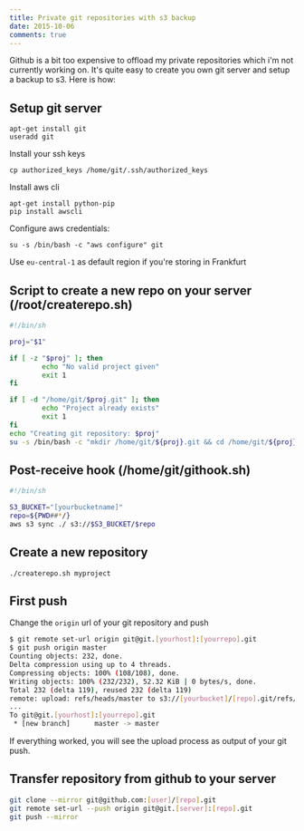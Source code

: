```yaml
---
title: Private git repositories with s3 backup
date: 2015-10-06
comments: true
---
```


Github is a bit too expensive to offload my private repositories which i'm not currently working on. It's quite easy to create you own git server and setup a backup to s3. Here is how:

Setup git server
----------------
    apt-get install git
    useradd git

Install your ssh keys

    cp authorized_keys /home/git/.ssh/authorized_keys 

Install aws cli

    apt-get install python-pip
    pip install awscli


Configure aws credentials:

    su -s /bin/bash -c "aws configure" git

Use `eu-central-1` as default region if you're storing in Frankfurt

Script to create a new repo on your server (/root/createrepo.sh)
-------------
```bash
#!/bin/sh

proj="$1"

if [ -z "$proj" ]; then
        echo "No valid project given"
        exit 1
fi

if [ -d "/home/git/$proj.git" ]; then
        echo "Project already exists"
        exit 1
fi
echo "Creating git repository: $proj"
su -s /bin/bash -c "mkdir /home/git/${proj}.git && cd /home/git/${proj}.git && git init --bare && cp /home/git/githook.sh /home/git/${proj}.git/hooks/post-receive" git
```

Post-receive hook (/home/git/githook.sh)
------------
```bash
#!/bin/sh

S3_BUCKET="[yourbucketname]"
repo=${PWD##*/}
aws s3 sync ./ s3://$S3_BUCKET/$repo
```

Create a new repository
----------

    ./createrepo.sh myproject

First push
----------
Change the `origin` url of your git repository and push
```bash
$ git remote set-url origin git@git.[yourhost]:[yourrepo].git
$ git push origin master
Counting objects: 232, done.
Delta compression using up to 4 threads.
Compressing objects: 100% (108/108), done.
Writing objects: 100% (232/232), 52.32 KiB | 0 bytes/s, done.
Total 232 (delta 119), reused 232 (delta 119)
remote: upload: refs/heads/master to s3://[yourbucket]/[repo].git/refs/heads/master
...
To git@git.[yourhost]:[yourrepo].git
 * [new branch]      master -> master
```

If everything worked, you will see the upload process as output of your git push.

Transfer repository from github to your server
-----------

```bash
git clone --mirror git@github.com:[user]/[repo].git
git remote set-url --push origin git@git.[server]:[repo].git
git push --mirror
```